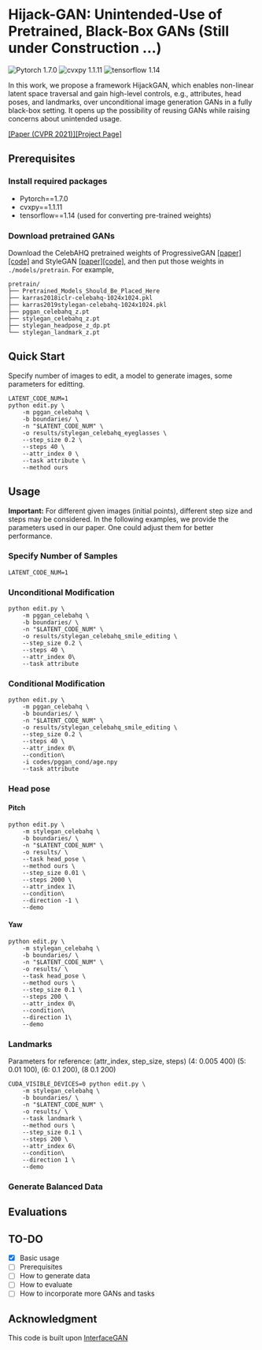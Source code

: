 # Hijack-GAN: Unintended-Use of Pretrained, Black-Box GANs (Still under Construction ...)
![Pytorch 1.7.0](https://img.shields.io/badge/Pytorch-1.7.0-brightgreen) ![cvxpy 1.1.11](https://img.shields.io/badge/cvxpy-1.1.11-brightgreen) ![tensorflow 1.14](https://img.shields.io/badge/tensorflow-1.14-brightgreen)

In this work, we propose a framework HijackGAN, which enables non-linear latent space traversal and gain high-level controls, e.g., attributes, head poses, and landmarks, over unconditional image generation GANs in a fully black-box setting. It opens up the possibility of reusing GANs while raising concerns about unintended usage.

[[Paper (CVPR 2021)]](https://arxiv.org/abs/2011.14107)[[Project Page]](https://a514514772.github.io/hijackgan/)
## Prerequisites
### Install required packages
- Pytorch==1.7.0
- cvxpy==1.1.11
- tensorflow==1.14 (used for converting pre-trained weights)
### Download pretrained GANs
Download the CelebAHQ pretrained weights of ProgressiveGAN [[paper]](https://arxiv.org/pdf/1710.10196.pdf)[[code]](https://github.com/tkarras/progressive_growing_of_gans) and StyleGAN [[paper]](https://arxiv.org/pdf/1812.04948.pdf)[[code]](https://github.com/NVlabs/stylegan), and then put those weights in `./models/pretrain`. For example,
```
pretrain/
├── Pretrained_Models_Should_Be_Placed_Here
├── karras2018iclr-celebahq-1024x1024.pkl
├── karras2019stylegan-celebahq-1024x1024.pkl
├── pggan_celebahq_z.pt
├── stylegan_celebahq_z.pt
├── stylegan_headpose_z_dp.pt
└── stylegan_landmark_z.pt
```
## Quick Start
Specify number of images to edit, a model to generate images, some parameters for editting.
```
LATENT_CODE_NUM=1
python edit.py \
    -m pggan_celebahq \
    -b boundaries/ \
    -n "$LATENT_CODE_NUM" \
    -o results/stylegan_celebahq_eyeglasses \
    --step_size 0.2 \
    --steps 40 \
    --attr_index 0 \
    --task attribute \
    --method ours
```
## Usage
**Important:** For different given images (initial points), different step size and steps may be considered. In the following examples, we provide the parameters used in our paper. One could adjust them for better performance.

### Specify Number of Samples
```
LATENT_CODE_NUM=1
```
### Unconditional Modification
```
python edit.py \
    -m pggan_celebahq \
    -b boundaries/ \
    -n "$LATENT_CODE_NUM" \
    -o results/stylegan_celebahq_smile_editing \
    --step_size 0.2 \
    --steps 40 \
    --attr_index 0\
    --task attribute
```

### Conditional Modification
```
python edit.py \
    -m pggan_celebahq \
    -b boundaries/ \
    -n "$LATENT_CODE_NUM" \
    -o results/stylegan_celebahq_smile_editing \
    --step_size 0.2 \
    --steps 40 \
    --attr_index 0\
    --condition\
    -i codes/pggan_cond/age.npy
    --task attribute
```

### Head pose
#### Pitch
```
python edit.py \
    -m stylegan_celebahq \
    -b boundaries/ \
    -n "$LATENT_CODE_NUM" \
    -o results/ \
    --task head_pose \
    --method ours \
    --step_size 0.01 \
    --steps 2000 \
    --attr_index 1\
    --condition\
    --direction -1 \
    --demo
```
#### Yaw
```
python edit.py \
    -m stylegan_celebahq \
    -b boundaries/ \
    -n "$LATENT_CODE_NUM" \
    -o results/ \
    --task head_pose \
    --method ours \
    --step_size 0.1 \
    --steps 200 \
    --attr_index 0\
    --condition\
    --direction 1\
    --demo
```
### Landmarks
Parameters for reference: (attr_index, step_size, steps) (4: 0.005 400) (5: 0.01 100), (6: 0.1 200), (8 0.1 200)
```
CUDA_VISIBLE_DEVICES=0 python edit.py \
    -m stylegan_celebahq \
    -b boundaries/ \
    -n "$LATENT_CODE_NUM" \
    -o results/ \
    --task landmark \
    --method ours \
    --step_size 0.1 \
    --steps 200 \
    --attr_index 6\
    --condition\
    --direction 1 \
    --demo
```
### Generate Balanced Data
## Evaluations

## TO-DO
- [x] Basic usage
- [ ] Prerequisites
- [ ] How to generate data
- [ ] How to evaluate
- [ ] How to incorporate more GANs and tasks

## Acknowledgment
This code is built upon [InterfaceGAN](https://github.com/genforce/interfacegan)
